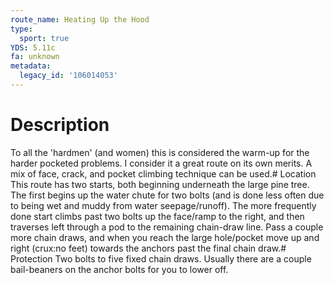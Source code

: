 ```yaml
---
route_name: Heating Up the Hood
type:
  sport: true
YDS: 5.11c
fa: unknown
metadata:
  legacy_id: '106014053'
---
```

# Description
To all the 'hardmen' (and women) this is considered the warm-up for the harder pocketed problems. I consider it a great route on its own merits. A mix of face, crack, and pocket climbing technique can be used.# Location
This route has two starts, both beginning underneath the large pine tree. The first begins up the water chute for two bolts (and is done less often due to being wet and muddy from water seepage/runoff). The more frequently done start climbs past two bolts up the face/ramp to the right, and then traverses left through a pod to the remaining chain-draw line. Pass a couple more chain draws, and when you reach the large hole/pocket move up and right (crux:no feet) towards the anchors past the final chain draw.# Protection
Two bolts to five fixed chain draws. Usually there are a couple bail-beaners on the anchor bolts for you to lower off.